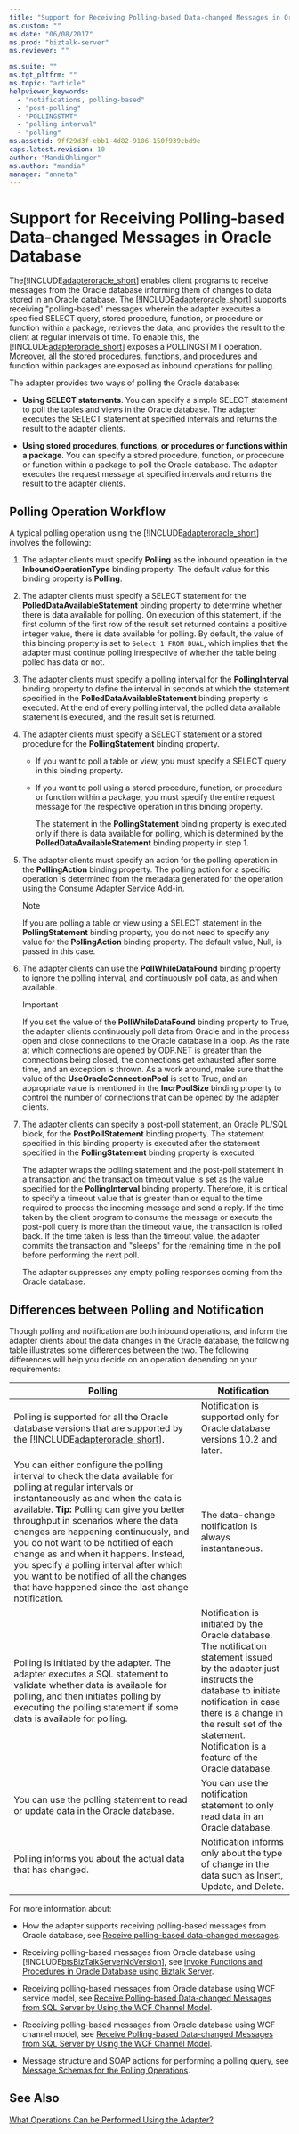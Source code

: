 ```yaml
---
title: "Support for Receiving Polling-based Data-changed Messages in Oracle Database | Microsoft Docs"
ms.custom: ""
ms.date: "06/08/2017"
ms.prod: "biztalk-server"
ms.reviewer: ""

ms.suite: ""
ms.tgt_pltfrm: ""
ms.topic: "article"
helpviewer_keywords: 
  - "notifications, polling-based"
  - "post-polling"
  - "POLLINGSTMT"
  - "polling interval"
  - "polling"
ms.assetid: 9ff29d3f-ebb1-4d82-9106-150f939cbd9e
caps.latest.revision: 10
author: "MandiOhlinger"
ms.author: "mandia"
manager: "anneta"
---
```

# Support for Receiving Polling-based Data-changed Messages in Oracle Database
The[!INCLUDE[adapteroracle_short](../../includes/adapteroracle-short-md.md)] enables client programs to receive messages from the Oracle database informing them of changes to data stored in an Oracle database. The [!INCLUDE[adapteroracle_short](../../includes/adapteroracle-short-md.md)] supports receiving "polling-based" messages wherein the adapter executes a specified SELECT query, stored procedure, function, or procedure or function within a package, retrieves the data, and provides the result to the client at regular intervals of time. To enable this, the [!INCLUDE[adapteroracle_short](../../includes/adapteroracle-short-md.md)] exposes a POLLINGSTMT operation. Moreover, all the stored procedures, functions, and procedures and function within packages are exposed as inbound operations for polling.  

 The adapter provides two ways of polling the Oracle database:  

-   **Using SELECT statements**. You can specify a simple SELECT statement to poll the tables and views in the Oracle database. The adapter executes the SELECT statement at specified intervals and returns the result to the adapter clients.  

-   **Using stored procedures, functions, or procedures or functions within a package**. You can specify a stored procedure, function, or procedure or function within a package to poll the Oracle database. The adapter executes the request message at specified intervals and returns the result to the adapter clients.  

## Polling Operation Workflow  
 A typical polling operation using the [!INCLUDE[adapteroracle_short](../../includes/adapteroracle-short-md.md)] involves the following:  

1. The adapter clients must specify **Polling** as the inbound operation in the **InboundOperationType** binding property. The default value for this binding property is **Polling**.  

2. The adapter clients must specify a SELECT statement for the **PolledDataAvailableStatement** binding property to determine whether there is data available for polling. On execution of this statement, if the first column of the first row of the result set returned contains a positive integer value, there is date available for polling. By default, the value of this binding property is set to `Select 1 FROM DUAL`, which implies that the adapter must continue polling irrespective of whether the table being polled has data or not.  

3. The adapter clients must specify a polling interval for the **PollingInterval** binding property to define the interval in seconds at which the statement specified in the **PolledDataAvailableStatement** binding property is executed. At the end of every polling interval, the polled data available statement is executed, and the result set is returned.  

4. The adapter clients must specify a SELECT statement or a stored procedure for the **PollingStatement** binding property.  

   - If you want to poll a table or view, you must specify a SELECT query in this binding property.  

   - If you want to poll using a stored procedure, function, or procedure or function within a package, you must specify the entire request message for the respective operation in this binding property.  

     The statement in the **PollingStatement** binding property is executed only if there is data available for polling, which is determined by the **PolledDataAvailableStatement** binding property in step 1.  

5. The adapter clients must specify an action for the polling operation in the **PollingAction** binding property. The polling action for a specific operation is determined from the metadata generated for the operation using the Consume Adapter Service Add-in.  

   > [!NOTE]
   >  If you are polling a table or view using a SELECT statement in the **PollingStatement** binding property, you do not need to specify any value for the **PollingAction** binding property. The default value, Null, is passed in this case.  

6. The adapter clients can use the **PollWhileDataFound** binding property to ignore the polling interval, and continuously poll data, as and when available.  

   > [!IMPORTANT]
   >  If you set the value of the **PollWhileDataFound** binding property to True, the adapter clients continuously poll data from Oracle and in the process open and close connections to the Oracle database in a loop. As the rate at which connections are opened by ODP.NET is greater than the connections being closed, the connections get exhausted after some time, and an exception is thrown. As a work around, make sure that the value of the **UseOracleConnectionPool** is set to True, and an appropriate value is mentioned in the **IncrPoolSize** binding property to control the number of connections that can be opened by the adapter clients.  

7. The adapter clients can specify a post-poll statement, an Oracle PL/SQL block, for the **PostPollStatement** binding property. The statement specified in this binding property is executed after the statement specified in the **PollingStatement** binding property is executed.  

   The adapter wraps the polling statement and the post-poll statement in a transaction and the transaction timeout value is set as the value specified for the **PollingInterval** binding property. Therefore, it is critical to specify a timeout value that is greater than or equal to the time required to process the incoming message and send a reply. If the time taken by the client program to consume the message or execute the post-poll query is more than the timeout value, the transaction is rolled back. If the time taken is less than the timeout value, the adapter commits the transaction and "sleeps" for the remaining time in the poll before performing the next poll.  

   The adapter suppresses any empty polling responses coming from the Oracle database.  

## Differences between Polling and Notification  
 Though polling and notification are both inbound operations, and inform the adapter clients about the data changes in the Oracle database, the following table illustrates some differences between the two. The following differences will help you decide on an operation depending on your requirements:  


|                                                                                                                                                                                                                                                      Polling                                                                                                                                                                                                                                                      |                                                                                                                              Notification                                                                                                                               |
|-------------------------------------------------------------------------------------------------------------------------------------------------------------------------------------------------------------------------------------------------------------------------------------------------------------------------------------------------------------------------------------------------------------------------------------------------------------------------------------------------------------------|-------------------------------------------------------------------------------------------------------------------------------------------------------------------------------------------------------------------------------------------------------------------------|
|                                                                                                                                                                          Polling is supported for all the Oracle database versions that are supported by the [!INCLUDE[adapteroracle_short](../../includes/adapteroracle-short-md.md)].                                                                                                                                                                           |                                                                                               Notification is supported only for Oracle database versions 10.2 and later.                                                                                               |
| You can either configure the polling interval to check the data available for polling at regular intervals or instantaneously as and when the data is available. **Tip:**  Polling can give you better throughput in scenarios where the data changes are happening continuously, and you do not want to be notified of each change as and when it happens. Instead, you specify a polling interval after which you want to be notified of all the changes that have happened since the last change notification. |                                                                                                          The data-change notification is always instantaneous.                                                                                                          |
|                                                                                                                                         Polling is initiated by the adapter. The adapter executes a SQL statement to validate whether data is available for polling, and then initiates polling by executing the polling statement if some data is available for polling.                                                                                                                                         | Notification is initiated by the Oracle database. The notification statement issued by the adapter just instructs the database to initiate notification in case there is a change in the result set of the statement. Notification is a feature of the Oracle database. |
|                                                                                                                                                                                                                 You can use the polling statement to read or update data in the Oracle database.                                                                                                                                                                                                                  |                                                                                             You can use the notification statement to only read data in an Oracle database.                                                                                             |
|                                                                                                                                                                                                                            Polling informs you about the actual data that has changed.                                                                                                                                                                                                                            |                                                                                   Notification informs only about the type of change in the data such as Insert, Update, and Delete.                                                                                    |

 For more information about:  

- How the adapter supports receiving polling-based messages from Oracle database, see [Receive polling-based data-changed messages](../../adapters-and-accelerators/adapter-oracle-database/receive-polling-based-data-changed-messages-in-oracle-database-adapter.md).  

- Receiving polling-based messages from Oracle database using [!INCLUDE[btsBizTalkServerNoVersion](../../includes/btsbiztalkservernoversion-md.md)], see [Invoke Functions and Procedures in Oracle Database using Biztalk Server](../../adapters-and-accelerators/adapter-oracle-database/invoke-functions-and-procedures-in-oracle-database-using-biztalk-server.md).  

- Receiving polling-based messages from Oracle database using WCF service model, see [Receive Polling-based Data-changed Messages from SQL Server by Using the WCF Channel Model](../../adapters-and-accelerators/adapter-sql/receive-polling-based-data-changed-messages-from-sql-server-using-a-wcf-channel.md).  

- Receiving polling-based messages from Oracle database using WCF channel model, see [Receive Polling-based Data-changed Messages from SQL Server by Using the WCF Channel Model](../../adapters-and-accelerators/adapter-sql/receive-polling-based-data-changed-messages-from-sql-server-using-a-wcf-channel.md).  

- Message structure and SOAP actions for performing a polling query, see [Message Schemas for the Polling Operations](../../adapters-and-accelerators/adapter-oracle-database/message-schemas-for-the-polling-operations2.md).  

## See Also  
 [What Operations Can be Performed Using the Adapter?](https://msdn.microsoft.com/library/cc185219(v=bts.10).aspx)